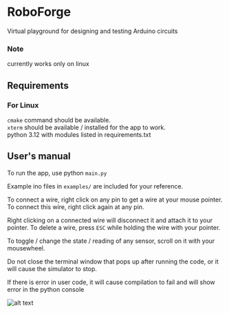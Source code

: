 # RoboForge
Virtual playground for designing and testing Arduino circuits  

### Note
currently works only on linux  

## Requirements
### For Linux
```cmake``` command should be available.  
```xterm``` should be available / installed for the app to work.  
python 3.12 with modules listed in requirements.txt

## User's manual
To run the app, use python ```main.py``` 

Example ino files in ```examples/``` are included for your reference.
  
To connect a wire, right click on any pin to get a wire at your mouse pointer. To connect this wire, right click again at any pin.  

Right clicking on a connected wire will disconnect it and attach it to your pointer. To delete a wire, press ```ESC``` while holding the wire with your pointer.  
  
To toggle / change the state / reading of any sensor, scroll on it with your mousewheel.  

Do not close the terminal window that pops up after running the code, or it will cause the simulator to stop.

If there is error in user code, it will cause compilation to fail and will show error in the python console  

![alt text](https://github.com/sdswoc/robo-forge/blob/master/assets/example.png?raw=true)


